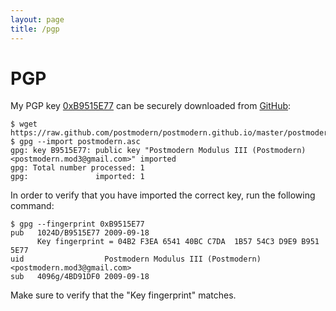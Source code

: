 ```yaml
---
layout: page
title: /pgp
---
```


# PGP

My PGP key [0xB9515E77] can be securely downloaded from [GitHub](https://raw.github.com/postmodern/postmodern.github.io/master/postmodern.asc):

    $ wget https://raw.github.com/postmodern/postmodern.github.io/master/postmodern.asc
    $ gpg --import postmodern.asc
    gpg: key B9515E77: public key "Postmodern Modulus III (Postmodern) <postmodern.mod3@gmail.com>" imported
    gpg: Total number processed: 1
    gpg:               imported: 1

In order to verify that you have imported the correct key, run the following
command:

    $ gpg --fingerprint 0xB9515E77
    pub   1024D/B9515E77 2009-09-18
          Key fingerprint = 04B2 F3EA 6541 40BC C7DA  1B57 54C3 D9E9 B951 5E77
    uid                  Postmodern Modulus III (Postmodern) <postmodern.mod3@gmail.com>
    sub   4096g/4BD91DF0 2009-09-18
    
Make sure to verify that the "Key fingerprint" matches.

[0xB9515E77]: http://pgp.mit.edu:11371/pks/lookup?op=get&search=0xB9515E77
